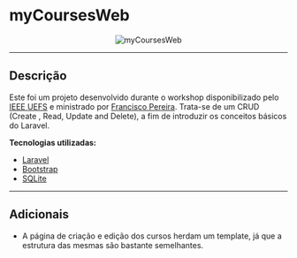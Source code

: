 # myCoursesWeb

<p align="center">
  <img src="https://i.imgur.com/Q6IWgJe.png" alt="myCoursesWeb">
</p>

------------

## Descrição ##
Este foi um projeto desenvolvido durante o workshop disponibilizado pelo [IEEE UEFS](https://www.youtube.com/channel/UCb8zi0ZHu1Bv_4WlQGbHrWw) e ministrado por [Francisco Pereira](https://github.com/franciscotis). Trata-se de um CRUD (Create , Read, Update and Delete), a fim de introduzir os conceitos básicos do Laravel.

**Tecnologias utilizadas:**
- [Laravel](https://laravel.com/)
- [Bootstrap](https://getbootstrap.com/)
- [SQLite](https://www.sqlite.org/index.html)

------------

## Adicionais ##
- A página de criação e edição dos cursos herdam um template, já que a estrutura das mesmas são bastante semelhantes.
